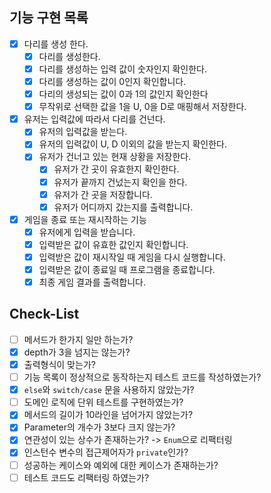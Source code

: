 ##  기능 구현 목록
- [X] 다리를 생성 한다.
  - [X] 다리를 생성한다. 
  - [X] 다리를 생성하는 입력 값이 숫자인지 확인한다. 
  - [X] 다리를 생성하는 값이 0인지 확인합니다.
  - [X] 다리의 생성되는 값이 0과 1의 값인지 확인한다
  - [X] 무작위로 선택한 값을 1을 U, 0을 D로 매핑해서 저장한다.
- [X] 유저는 입력값에 따라서 다리를 건넌다.
  - [X] 유저의 입력값을 받는다. 
  - [X] 유저의 입력값이 U, D 이외의 값을 받는지 확인한다. 
  - [X] 유저가 건너고 있는 현재 상황을 저장한다.
    - [X] 유저가 간 곳이 유효한지 확인한다.
    - [X] 유저가 끝까지 건넜는지 확인을 한다.
    - [X] 유저가 간 곳을 저장합니다.  
    - [X] 유저가 어디까지 갔는지를 출력합니다.
- [X] 게임을 종료 또는 재시작하는 기능
  - [X] 유저에게 입력을 받습니다. 
  - [X] 입력받은 값이 유효한 값인지 확인합니다. 
  - [X] 입력받은 값이 재시작일 때 게임을 다시 실행합니다. 
  - [X] 입력받은 값이 종료일 때 프로그램을 종료합니다. 
  - [X] 최종 게임 결과를 출력합니다.

## Check-List
- [ ] 메서드가 한가지 일만 하는가? 
- [X] depth가 3을 넘지는 않는가? 
- [X] 출력형식이 맞는가?
- [ ] 기능 목록이 정상적으로 동작하는지 테스트 코드를 작성하였는가?
- [X] `else`와 `switch/case` 문을 사용하지 않았는가?
- [ ] 도메인 로직에 단위 테스트를 구현하였는가? 
- [X] 메서드의 길이가 10라인을 넘어가지 않았는가? 
- [X] Parameter의 개수가 3보다 크지 않는가? 
- [X] 연관성이 있는 상수가 존재하는가? -> `Enum`으로 리팩터링
- [X] 인스턴수 변수의 접근제어자가 `private`인가?
- [ ] 성공하는 케이스와 예외에 대한 케이스가 존재하는가?
- [ ] 테스트 코드도 리팩터링 하였는가?